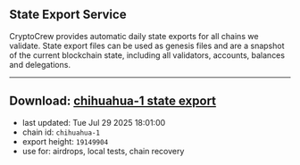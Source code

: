 ## State Export Service
CryptoCrew provides automatic daily state exports for all chains we validate. State export files can be used as genesis files and are a snapshot of the current blockchain state, including all validators, accounts, balances and delegations.

---
**Download: [chihuahua-1 state export](https://dl-eu2.ccvalidators.com/SERVICE/chihuahua/chihuahua-1_export_19149904.json)**
---

- last updated: Tue Jul 29 2025 18:01:00
- chain id: `chihuahua-1`
- export height: `19149904`
- use for: airdrops, local tests, chain recovery
